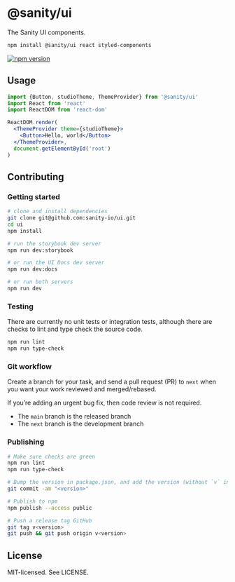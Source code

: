 # @sanity/ui

The Sanity UI components.

```sh
npm install @sanity/ui react styled-components
```

[![npm version](https://img.shields.io/npm/v/@sanity/ui.svg?style=flat-square)](https://www.npmjs.com/package/@sanity/ui)

## Usage

```jsx
import {Button, studioTheme, ThemeProvider} from '@sanity/ui'
import React from 'react'
import ReactDOM from 'react-dom'

ReactDOM.render(
  <ThemeProvider theme={studioTheme}>
    <Button>Hello, world</Button>
  </ThemeProvider>,
  document.getElementById('root')
)
```

## Contributing

### Getting started

```sh
# clone and install dependencies
git clone git@github.com:sanity-io/ui.git
cd ui
npm install

# run the storybook dev server
npm run dev:storybook

# or run the UI Docs dev server
npm run dev:docs

# or run both servers
npm run dev
```

### Testing

There are currently no unit tests or integration tests, although there are checks to lint and type check the source code.

```sh
npm run lint
npm run type-check
```

### Git workflow

Create a branch for your task, and send a pull request (PR) to `next` when you want your work reviewed and merged/rebased.

If you’re adding an urgent bug fix, then code review is not required.

* The `main` branch is the released branch
* The `next` branch is the development branch

### Publishing

```sh
# Make sure checks are green
npm run lint
npm run type-check

# Bump the version in package.json, and add the version (without `v` in the commit message)
git commit -am "<version>"

# Publish to npm
npm publish --access public

# Push a release tag GitHub
git tag v<version>
git push && git push origin v<version>
```

## License

MIT-licensed. See LICENSE.
